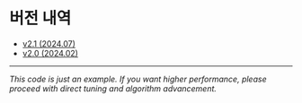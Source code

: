 # 버전 내역
- [v2.1 (2024.07)](https://github.com/MORAI-EDU/beginner_tutorials_answer/releases/tag/v2.1)
- [v2.0 (2024.02)](https://github.com/MORAI-EDU/beginner_tutorials_answer/releases/tag/v2.0_24.02)


---

*This code is just an example. If you want higher performance, please proceed with direct tuning and algorithm advancement.*
